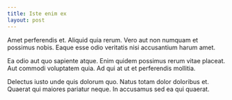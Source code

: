 ```yaml
---
title: Iste enim ex
layout: post
---
```

Amet perferendis et. Aliquid quia rerum. Vero aut non numquam et possimus nobis. Eaque esse odio veritatis nisi accusantium harum amet.

Ea odio aut quo sapiente atque. Enim quidem possimus rerum vitae placeat. Aut commodi voluptatem quia. Ad qui at ut et perferendis mollitia.

Delectus iusto unde quis dolorum quo. Natus totam dolor doloribus et. Quaerat qui maiores pariatur neque. In accusamus sed ea qui quaerat.
